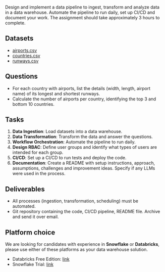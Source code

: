 Design and implement a data pipeline to ingest, transform and analyze data in a data warehouse. Automate the pipeline to run daily, set up CI/CD and document your work. The assignment should take approximately 3 hours to complete.

## Datasets

- [airports.csv](https://sacodeassessment.blob.core.windows.net/public/airports.csv)
- [countries.csv](https://sacodeassessment.blob.core.windows.net/public/countries.csv)
- [runways.csv](https://sacodeassessment.blob.core.windows.net/public/runways.csv)

## Questions

- For each country with airports, list the details (width, length, airport name) of its longest and shortest runways.
- Calculate the number of airports per country, identifying the top 3 and bottom 10 countries.

## Tasks

1. **Data Ingestion**: Load datasets into a data warehouse.
2. **Data Transformation**: Transform the data and answer the questions.
3. **Workflow Orchestration**: Automate the pipeline to run daily.
4. **Design RBAC**: Define user groups and identify what types of users are intended for each group.
5. **CI/CD**: Set up a CI/CD to run tests and deploy the code.
6. **Documentation**: Create a README with setup instructions, approach, assumptions, challenges and improvement ideas. Specify if any LLMs were used in the process.

## Deliverables

- All processes (ingestion, transformation, scheduling) must be automated.
- Git repository containing the code, CI/CD pipeline, README file. Archive and send it over email.

## Platform choice

We are looking for candidates with experience in **Snowflake** or **Databricks**, please use either of these platforms as your data warehouse solution.

- Databricks Free Edition: [link](https://www.databricks.com/learn/free-edition)
- Snowflake Trial: [link](https://signup.snowflake.com/)